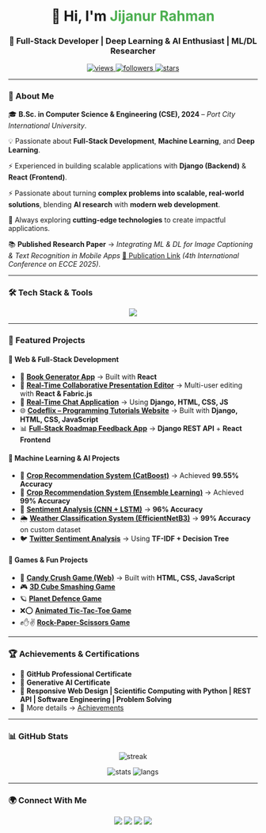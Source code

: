 <!-- Profile Header -->
<h1 align="center">👋 Hi, I'm <span style="color:#4CAF50;">Jijanur Rahman</span></h1>
<h3 align="center">🚀 Full-Stack Developer | Deep Learning & AI Enthusiast | ML/DL Researcher</h3>

<p align="center">
  <a href="https://komarev.com/ghpvc/?username=jijan67">
    <img src="https://komarev.com/ghpvc/?username=jijan67&label=Profile%20Views&color=brightgreen&style=flat-square" alt="views"/>
  </a>
  <a href="https://github.com/jijan67?tab=followers">
    <img src="https://img.shields.io/github/followers/jijan67?label=Followers&style=social" alt="followers"/>
  </a>
  <a href="https://github.com/jijan67">
    <img src="https://img.shields.io/github/stars/jijan67?label=Stars&style=social" alt="stars"/>
  </a>
</p>

---

### 🌟 About Me  
🎓 **B.Sc. in Computer Science & Engineering (CSE), 2024** – *Port City International University*. 

💡 Passionate about **Full-Stack Development**, **Machine Learning**, and **Deep Learning**.

⚡ Experienced in building scalable applications with **Django (Backend)** & **React (Frontend)**.

⚡ Passionate about turning **complex problems into scalable, real-world solutions**, blending **AI research** with **modern web development**.  

🚀 Always exploring **cutting-edge technologies** to create impactful applications. 

📚 **Published Research Paper** → *Integrating ML & DL for Image Captioning & Text Recognition in Mobile Apps* [📄 Publication Link](https://ieeexplore.ieee.org/document/11013883) *(4th International Conference on ECCE 2025)*.


---

### 🛠️ Tech Stack & Tools  
<p align="center">
  <img src="https://skillicons.dev/icons?i=python,django,react,js,html,css,tailwind,git,github,mysql,postgresql,sqlite,aws,tensorflow,pytorch,opencv,figma,photoshop,ai" />
</p>

---

### 🚀 Featured Projects  

#### 🔹 Web & Full-Stack Development  
- 📖 [**Book Generator App**](https://github.com/jijan67/Book-Generator-APP) → Built with **React**  
- 📝 [**Real-Time Collaborative Presentation Editor**](https://github.com/jijan67/jijan67-Collaborative-Presentation-Editor) → Multi-user editing with **React & Fabric.js**  
- 💬 [**Real-Time Chat Application**](https://github.com/jijan67/Real-Time-Chat-Application) → Using **Django, HTML, CSS, JS**  
- 🌐 [**Codeflix – Programming Tutorials Website**](https://github.com/jijan67/Codeflix-Programming_Tutorials_Website-) → Built with **Django, HTML, CSS, JavaScript**  
- 📊 [**Full-Stack Roadmap Feedback App**](https://github.com/jijan67/Roadmap-Feedback-App-Using-Django-React) → **Django REST API** + **React Frontend**  

#### 🔹 Machine Learning & AI Projects  
- 🌱 [**Crop Recommendation System (CatBoost)**](https://github.com/jijan67/Crop-Recommendation-System-Using-CatBoost-Classifier-Model.git) → Achieved **99.55% Accuracy**  
- 🌾 [**Crop Recommendation System (Ensemble Learning)**](https://github.com/jijan67/Crop-Recommendation-System-Using-Ensemble-Learning-With-99-Percent-Accuracy.git) → Achieved **99% Accuracy**  
- 🧠 [**Sentiment Analysis (CNN + LSTM)**](https://github.com/jijan67/Sentiment-Analysis-CNN-LSTM-Ensemble.git) → **96% Accuracy**  
- 🌦️ [**Weather Classification System (EfficientNetB3)**](https://github.com/jijan67/Weather-Classification-System-Using-EfficientNetB3.git) → **99% Accuracy** on custom dataset  
- 🐦 [**Twitter Sentiment Analysis**](https://github.com/jijan67/Twitter-Sentiment-Analysis-with-TF-IDF-and-Decision-Tree-Classification.git) → Using **TF-IDF + Decision Tree**  

#### 🔹 Games & Fun Projects  
- 🍬 [**Candy Crush Game (Web)**](https://github.com/jijan67/Candy-Crush-Game) → Built with **HTML, CSS, JavaScript**  
- 🎮 [**3D Cube Smashing Game**](https://github.com/jijan67/3D-Cube-Smashing-Game)  
- 🪐 [**Planet Defence Game**](https://github.com/jijan67/Planet-Defence-Game)  
- ❌⭕ [**Animated Tic-Tac-Toe Game**](https://github.com/jijan67/Animated-Tic-Tac-Toe-Game)  
- ✊✋✌️ [**Rock-Paper-Scissors Game**](https://github.com/jijan67/Rock-Paper-Scissors-Game)  

---

### 🏆 Achievements & Certifications  
- 🥇 **GitHub Professional Certificate**  
- 🥇 **Generative AI Certificate**  
- 🥇 **Responsive Web Design | Scientific Computing with Python | REST API | Software Engineering | Problem Solving**  
- 📜 More details → [Achievements](https://jijanurrahman.netlify.app)  

---

### 📊 GitHub Stats  
<p align="center">
  <img src="https://github-readme-streak-stats.herokuapp.com/?user=jijan67&theme=radical" alt="streak"/>
</p>
<p align="center">
  <img src="https://github-readme-stats.vercel.app/api?username=jijan67&show_icons=true&theme=radical" alt="stats"/>
  <img src="https://github-readme-stats.vercel.app/api/top-langs/?username=jijan67&layout=compact&theme=radical" alt="langs"/>
</p>

---

### 🌍 Connect With Me  
<p align="center">
  <a href="mailto:jijanurrahman22@gmail.com"><img src="https://img.shields.io/badge/Email-D14836?style=for-the-badge&logo=gmail&logoColor=white"></a>
  <a href="https://www.linkedin.com/in/jijanur-rahman-81877a308/"><img src="https://img.shields.io/badge/LinkedIn-%230077B5.svg?style=for-the-badge&logo=linkedin&logoColor=white"></a>
  <a href="https://jijangamingbd.netlify.app"><img src="https://img.shields.io/badge/YouTube-%23FF0000.svg?style=for-the-badge&logo=youtube&logoColor=white"></a>
  <a href="https://jijanurrahman.netlify.app"><img src="https://img.shields.io/badge/Portfolio-%23000000.svg?style=for-the-badge&logo=vercel&logoColor=white"></a>
</p>
